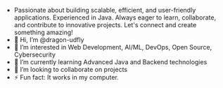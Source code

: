 - Passionate about building scalable, efficient, and user-friendly applications. 
Experienced in Java. 
Always eager to learn, collaborate, and contribute to innovative projects. 
Let's connect and create something amazing!
- 👋 Hi, I’m @dragon-udfly
- 👀 I’m interested in Web Development, AI/ML, DevOps, Open Source, Cybersecurity
- 🌱 I’m currently learning Advanced Java and Backend technologies
- 💞️ I’m looking to collaborate on projects
- ⚡ Fun fact: It works in my computer.

<!---
dragon-udfly/dragon-udfly is a ✨ special ✨ repository because its `README.md` (this file) appears on your GitHub profile.
You can click the Preview link to take a look at your changes.
--->
